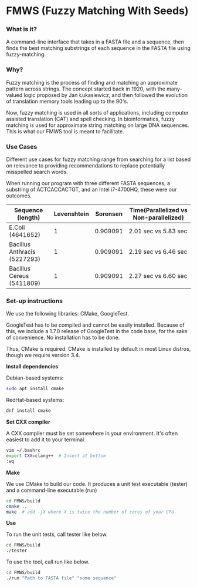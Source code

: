 # FMWS (Fuzzy Matching With Seeds)

### What is it?

A command-line interface that takes in a FASTA file and a sequence, then finds the best matching substrings of each sequence in the FASTA file using fuzzy-matching.

### Why?

Fuzzy matching is the process of finding and matching an approximate pattern across strings. The concept started back in 1920, with the many-valued logic proposed by Jan Łukasiewicz, and then followed the evolution of translation memory tools leading up to the 90's.

Now, fuzzy matching is used in all sorts of applications, including computer assisted translation (CAT) and spell checking. In bioinformatics, fuzzy matching is used for approximate string matching on large DNA sequences. This is what our FMWS tool is meant to facilitate.

###  Use Cases

Different use cases for fuzzy matching range from searching for a list based on relevance to providing recommendations to replace potentially misspelled search words. 

When running our program with three different FASTA sequences, a substring of ACTCACCACTGT, and an Intel i7-4700HQ, these were our outcomes.

Sequence (length)  | Levenshtein | Sorensen | Time(Parallelized vs Non-parallelized) |
------------------ | ----------- | -------- | -------------------------------------- |
E.Coli (4641652)  | 1  | 0.909091  | 2.01 sec vs 5.83 sec  |
Bacillus Anthracis (5227293)  | 1  | 0.909091  | 2.19 sec vs 6.46 sec  |
Bacillus Cereus (5411809)  | 1  | 0.909091  | 2.27 sec vs 6.60 sec  |

### Set-up instructions

We use the following libraries: CMake, GoogleTest. 

GoogleTest has to be compiled and cannot be easily installed. Because of this, we include a 1.7.0 release of GoogleTest in the code base, for the sake of convenience. No installation has to be done. 

Thus, CMake is required. CMake is installed by default in most Linux distros, though we require version 3.4.


__Install dependencies__

Debian-based systems:

```sh
sudo apt install cmake
```

RedHat-based systems:
```sh
dnf install cmake
```

__Set CXX compiler__

A CXX compiler must be set somewhere in your environment. It's often easiest to add it to your terminal.

```sh
vim ~/.bashrc
export CXX=clang++  # Insert at bottom
:wq
```

__Make__

We use CMake to build our code. It produces a unit test executable (tester) and a command-line executable (run)

```sh
cd FMWS/build
cmake ..
make  # add -jX where X is twice the number of cores of your CPU
```

__Use__

To run the unit tests, call tester like below.

```sh
cd FMWS/build
./tester
```

To use the tool, call run like below.

```sh
cd FMWS/build
./run "Path to FASTA file" "some sequence"
```

